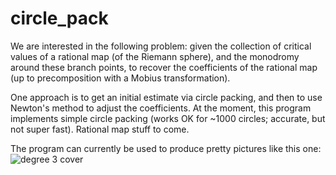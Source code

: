 circle_pack
===========

We are interested in the following problem: given the collection of critical
values of a rational map (of the Riemann sphere), and the monodromy around
these branch points, to recover the coefficients of the rational map (up to
precomposition with a Mobius transformation). 

One approach is to get an initial estimate via circle packing, and then to
use Newton's method to adjust the coefficients. At the moment, this program
implements simple circle packing (works OK for ~1000 circles; accurate, but
not super fast). Rational map stuff to come.

The program can currently be used to produce pretty pictures like this one:
![degree 3 cover](https://raw.github.com/dannycalegari/circle_pack/master/fbd3.jpg)

